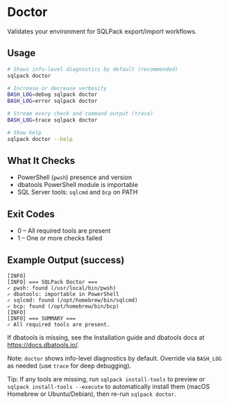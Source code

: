 # Doctor

Validates your environment for SQLPack export/import workflows.

## Usage

```bash
# Shows info-level diagnostics by default (recommended)
sqlpack doctor

# Increase or decrease verbosity
BASH_LOG=debug sqlpack doctor
BASH_LOG=error sqlpack doctor

# Stream every check and command output (trace)
BASH_LOG=trace sqlpack doctor

# Show help
sqlpack doctor --help
```

## What It Checks
- PowerShell (`pwsh`) presence and version
- dbatools PowerShell module is importable
- SQL Server tools: `sqlcmd` and `bcp` on PATH

## Exit Codes
- 0 – All required tools are present
- 1 – One or more checks failed

## Example Output (success)
```text
[INFO]
[INFO] === SQLPack Doctor ===
✓ pwsh: found (/usr/local/bin/pwsh)
✓ dbatools: importable in PowerShell
✓ sqlcmd: found (/opt/homebrew/bin/sqlcmd)
✓ bcp: found (/opt/homebrew/bin/bcp)
[INFO]
[INFO] === SUMMARY ===
✓ All required tools are present.
```

If dbatools is missing, see the Installation guide and dbatools docs at https://docs.dbatools.io/.

Note: `doctor` shows info-level diagnostics by default. Override via `BASH_LOG` as needed (use `trace` for deep debugging).

Tip: If any tools are missing, run `sqlpack install-tools` to preview or `sqlpack install-tools --execute` to automatically install them (macOS Homebrew or Ubuntu/Debian), then re-run `sqlpack doctor`.
